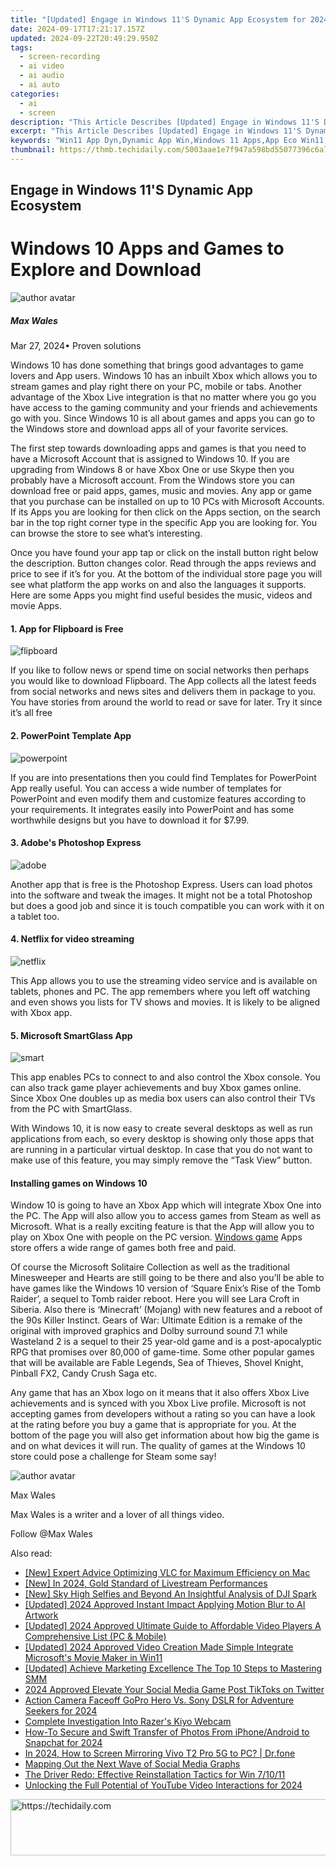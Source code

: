 ```yaml
---
title: "[Updated] Engage in Windows 11'S Dynamic App Ecosystem for 2024"
date: 2024-09-17T17:21:17.157Z
updated: 2024-09-22T20:49:29.950Z
tags: 
  - screen-recording
  - ai video
  - ai audio
  - ai auto
categories: 
  - ai
  - screen
description: "This Article Describes [Updated] Engage in Windows 11'S Dynamic App Ecosystem for 2024"
excerpt: "This Article Describes [Updated] Engage in Windows 11'S Dynamic App Ecosystem for 2024"
keywords: "Win11 App Dyn,Dynamic App Win,Windows 11 Apps,App Eco Win11,Dyn App Windows,App Ecosystem Win,New Windows Apps"
thumbnail: https://thmb.techidaily.com/5003aae1e7f947a598bd55077396c6a77042379632f2075c2e5462803d44d042.jpg
---
```


## Engage in Windows 11'S Dynamic App Ecosystem

# Windows 10 Apps and Games to Explore and Download

![author avatar](https://images.wondershare.com/filmora/article-images/max-wales-author.jpg)

##### Max Wales

 Mar 27, 2024• Proven solutions

Windows 10 has done something that brings good advantages to game lovers and App users. Windows 10 has an inbuilt Xbox which allows you to stream games and play right there on your PC, mobile or tabs. Another advantage of the Xbox Live integration is that no matter where you go you have access to the gaming community and your friends and achievements go with you. Since Windows 10 is all about games and apps you can go to the Windows store and download apps all of your favorite services.

The first step towards downloading apps and games is that you need to have a Microsoft Account that is assigned to Windows 10\. If you are upgrading from Windows 8 or have Xbox One or use Skype then you probably have a Microsoft account. From the Windows store you can download free or paid apps, games, music and movies. Any app or game that you purchase can be installed on up to 10 PCs with Microsoft Accounts. If its Apps you are looking for then click on the Apps section, on the search bar in the top right corner type in the specific App you are looking for. You can browse the store to see what’s interesting.

Once you have found your app tap or click on the install button right below the description. Button changes color. Read through the apps reviews and price to see if it’s for you. At the bottom of the individual store page you will see what platform the app works on and also the languages it supports. Here are some Apps you might find useful besides the music, videos and movie Apps.

#### 1. App for Flipboard is Free

![flipboard](https://images.wondershare.com/filmora/article-images/flipboard.jpg)

If you like to follow news or spend time on social networks then perhaps you would like to download Flipboard. The App collects all the latest feeds from social networks and news sites and delivers them in package to you. You have stories from around the world to read or save for later. Try it since it’s all free

#### 2. PowerPoint Template App

![powerpoint](https://images.wondershare.com/filmora/article-images/powerpoint.jpg)

If you are into presentations then you could find Templates for PowerPoint App really useful. You can access a wide number of templates for PowerPoint and even modify them and customize features according to your requirements. It integrates easily into PowerPoint and has some worthwhile designs but you have to download it for $7.99.

#### 3. Adobe's Photoshop Express

![adobe](https://images.wondershare.com/filmora/article-images/adobe.png)

Another app that is free is the Photoshop Express. Users can load photos into the software and tweak the images. It might not be a total Photoshop but does a good job and since it is touch compatible you can work with it on a tablet too.

#### 4. Netflix for video streaming

![netflix](https://images.wondershare.com/filmora/article-images/netflix.jpg)

This App allows you to use the streaming video service and is available on tablets, phones and PC. The app remembers where you left off watching and even shows you lists for TV shows and movies. It is likely to be aligned with Xbox app.

#### 5. Microsoft SmartGlass App

![smart](https://images.wondershare.com/filmora/article-images/smart.jpg)

This app enables PCs to connect to and also control the Xbox console. You can also track game player achievements and buy Xbox games online. Since Xbox One doubles up as media box users can also control their TVs from the PC with SmartGlass.

With Windows 10, it is now easy to create several desktops as well as run applications from each, so every desktop is showing only those apps that are running in a particular virtual desktop. In case that you do not want to make use of this feature, you may simply remove the “Task View” button.

#### Installing games on Windows 10

Window 10 is going to have an Xbox App which will integrate Xbox One into the PC. The App will also allow you to access games from Steam as well as Microsoft. What is a really exciting feature is that the App will allow you to play on Xbox One with people on the PC version. [Windows game](https://tools.techidaily.com/wondershare/filmora/download/) Apps store offers a wide range of games both free and paid.

Of course the Microsoft Solitaire Collection as well as the traditional Minesweeper and Hearts are still going to be there and also you’ll be able to have games like the Windows 10 version of ‘Square Enix’s Rise of the Tomb Raider’, a sequel to Tomb raider reboot. Here you will see Lara Croft in Siberia. Also there is ‘Minecraft’ (Mojang) with new features and a reboot of the 90s Killer Instinct. Gears of War: Ultimate Edition is a remake of the original with improved graphics and Dolby surround sound 7.1 while Wasteland 2 is a sequel to their 25 year-old game and is a post-apocalyptic RPG that promises over 80,000 of game-time. Some other popular games that will be available are Fable Legends, Sea of Thieves, Shovel Knight, Pinball FX2, Candy Crush Saga etc.

Any game that has an Xbox logo on it means that it also offers Xbox Live achievements and is synced with you Xbox Live profile. Microsoft is not accepting games from developers without a rating so you can have a look at the rating before you buy a game that is appropriate for you. At the bottom of the page you will also get information about how big the game is and on what devices it will run. The quality of games at the Windows 10 store could pose a challenge for Steam some say!

![author avatar](https://images.wondershare.com/filmora/article-images/max-wales-author.jpg)

Max Wales

Max Wales is a writer and a lover of all things video.

Follow @Max Wales


<ins class="adsbygoogle"
     style="display:block"
     data-ad-format="autorelaxed"
     data-ad-client="ca-pub-7571918770474297"
     data-ad-slot="1223367746"></ins>



<ins class="adsbygoogle"
     style="display:block"
     data-ad-client="ca-pub-7571918770474297"
     data-ad-slot="8358498916"
     data-ad-format="auto"
     data-full-width-responsive="true"></ins>


<span class="atpl-alsoreadstyle">Also read:</span>
<div><ul>
<li><a href="https://some-techniques.techidaily.com/new-expert-advice-optimizing-vlc-for-maximum-efficiency-on-mac/"><u>[New] Expert Advice Optimizing VLC for Maximum Efficiency on Mac</u></a></li>
<li><a href="https://fox-http.techidaily.com/new-in-2024-gold-standard-of-livestream-performances/"><u>[New] In 2024, Gold Standard of Livestream Performances</u></a></li>
<li><a href="https://fox-http.techidaily.com/new-sky-high-selfies-and-beyond-an-insightful-analysis-of-dji-spark/"><u>[New] Sky High Selfies and Beyond An Insightful Analysis of DJI Spark</u></a></li>
<li><a href="https://fox-http.techidaily.com/updated-2024-approved-instant-impact-applying-motion-blur-to-ai-artwork/"><u>[Updated] 2024 Approved Instant Impact Applying Motion Blur to AI Artwork</u></a></li>
<li><a href="https://fox-http.techidaily.com/updated-2024-approved-ultimate-guide-to-affordable-video-players-a-comprehensive-list-pc-and-mobile/"><u>[Updated] 2024 Approved Ultimate Guide to Affordable Video Players A Comprehensive List (PC & Mobile)</u></a></li>
<li><a href="https://fox-http.techidaily.com/updated-2024-approved-video-creation-made-simple-integrate-microsofts-movie-maker-in-win11/"><u>[Updated] 2024 Approved Video Creation Made Simple Integrate Microsoft's Movie Maker in Win11</u></a></li>
<li><a href="https://fox-http.techidaily.com/updated-achieve-marketing-excellence-the-top-10-steps-to-mastering-smm/"><u>[Updated] Achieve Marketing Excellence The Top 10 Steps to Mastering SMM</u></a></li>
<li><a href="https://twitter-clips.techidaily.com/2024-approved-elevate-your-social-media-game-post-tiktoks-on-twitter/"><u>2024 Approved Elevate Your Social Media Game Post TikToks on Twitter</u></a></li>
<li><a href="https://fox-helps.techidaily.com/action-camera-faceoff-gopro-hero-vs-sony-dslr-for-adventure-seekers-for-2024/"><u>Action Camera Faceoff GoPro Hero Vs. Sony DSLR for Adventure Seekers for 2024</u></a></li>
<li><a href="https://screen-capture.techidaily.com/complete-investigation-into-razers-kiyo-webcam/"><u>Complete Investigation Into Razer's Kiyo Webcam</u></a></li>
<li><a href="https://snapchat-videos.techidaily.com/how-to-secure-and-swift-transfer-of-photos-from-iphoneandroid-to-snapchat-for-2024/"><u>How-To Secure and Swift Transfer of Photos From iPhone/Android to Snapchat for 2024</u></a></li>
<li><a href="https://screen-mirror.techidaily.com/in-2024-how-to-screen-mirroring-vivo-t2-pro-5g-to-pc-drfone-by-drfone-android/"><u>In 2024, How to Screen Mirroring Vivo T2 Pro 5G to PC? | Dr.fone</u></a></li>
<li><a href="https://youtube-videos.techidaily.com/mapping-out-the-next-wave-of-social-media-graphs/"><u>Mapping Out the Next Wave of Social Media Graphs</u></a></li>
<li><a href="https://driver-install.techidaily.com/the-driver-redo-effective-reinstallation-tactics-for-win-71011/"><u>The Driver Redo: Effective Reinstallation Tactics for Win 7/10/11</u></a></li>
<li><a href="https://fox-http.techidaily.com/unlocking-the-full-potential-of-youtube-video-interactions-for-2024/"><u>Unlocking the Full Potential of YouTube Video Interactions for 2024</u></a></li>
</ul></div>

<!-- affiliate ads begin -->
<a href="https://appsumo.8odi.net/c/5597632/2151860/7443" target="_top" id="2151860">
  <img src="//a.impactradius-go.com/display-ad/7443-2151860" border="0" alt="https://techidaily.com" width="728" height="90"/>
</a>
<img height="0" width="0" src="https://appsumo.8odi.net/i/5597632/2151860/7443" style="position:absolute;visibility:hidden;" border="0" />
<!-- affiliate ads end -->


